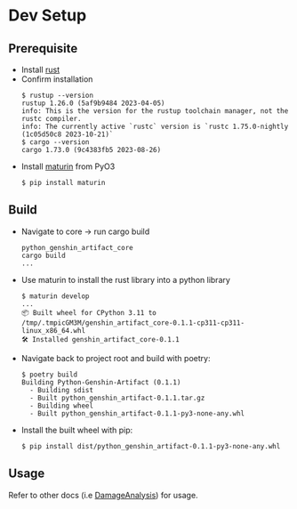 # Dev Setup

## Prerequisite

- Install [rust](https://www.rust-lang.org/tools/install)
- Confirm installation
  ```
  $ rustup --version
  rustup 1.26.0 (5af9b9484 2023-04-05)
  info: This is the version for the rustup toolchain manager, not the rustc compiler.
  info: The currently active `rustc` version is `rustc 1.75.0-nightly (1c05d50c8 2023-10-21)`
  $ cargo --version
  cargo 1.73.0 (9c4383fb5 2023-08-26)
  ```
- Install [maturin](https://github.com/PyO3/maturin) from PyO3
  ```
  $ pip install maturin
  ```


## Build

- Navigate to core -> run cargo build
  ```
  python_genshin_artifact_core
  cargo build
  ...
  ```
- Use maturin to install the rust library into a python library
  ```
  $ maturin develop
  ...
  📦 Built wheel for CPython 3.11 to /tmp/.tmpicGM3M/genshin_artifact_core-0.1.1-cp311-cp311-linux_x86_64.whl
  🛠 Installed genshin_artifact_core-0.1.1
  ```
- Navigate back to project root and build with poetry:
  ```
  $ poetry build
  Building Python-Genshin-Artifact (0.1.1)
    - Building sdist
    - Built python_genshin_artifact-0.1.1.tar.gz
    - Building wheel
    - Built python_genshin_artifact-0.1.1-py3-none-any.whl
  ```
- Install the built wheel with pip:
  ```
  $ pip install dist/python_genshin_artifact-0.1.1-py3-none-any.whl
  ```


## Usage

Refer to other docs (i.e [DamageAnalysis](DamageAnalysis.md)) for usage.
